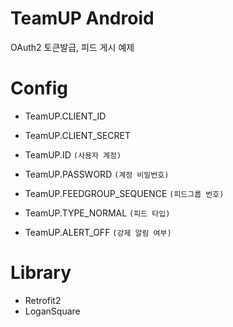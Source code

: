 **TeamUP Android**
=============================
OAuth2 토큰발급, 피드 게시 예제

**Config**
=============================
* TeamUP.CLIENT_ID

* TeamUP.CLIENT_SECRET

* TeamUP.ID `(사용자 계정)`

* TeamUP.PASSWORD `(계정 비밀번호)`

* TeamUP.FEEDGROUP_SEQUENCE `(피드그룹 번호)`

* TeamUP.TYPE_NORMAL `(피드 타입)`

* TeamUP.ALERT_OFF `(강제 알림 여부)`

**Library**
=============================
* Retrofit2
* LoganSquare



